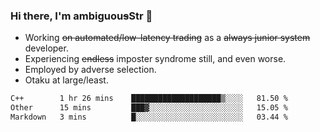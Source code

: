 ### Hi there, I'm ambiguou~~s~~Str 👋

<!--
**ambiguoustexture/ambiguoustexture** is a ✨ _special_ ✨ repository because its `README.md` (this file) appears on your GitHub profile.

Here are some ideas to get you started:
-->
- Working ~~on automated/low-latency trading~~ as a ~~always junior system~~ developer.
- Experiencing ~~endless~~ imposter syndrome still, and even worse.
- Employed by adverse selection.
- Otaku at large/least.

<!--START_SECTION:waka-->

```txt
C++        1 hr 26 mins    ████████████████████▒░░░░   81.50 %
Other      15 mins         ███▓░░░░░░░░░░░░░░░░░░░░░   15.05 %
Markdown   3 mins          █░░░░░░░░░░░░░░░░░░░░░░░░   03.44 %
```

<!--END_SECTION:waka-->
